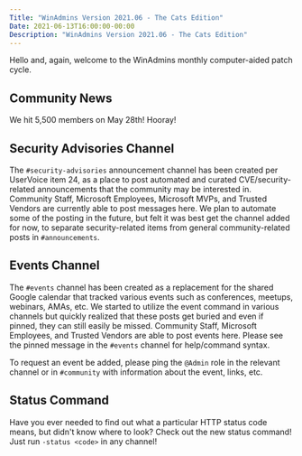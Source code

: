 ```yaml
---
Title: "WinAdmins Version 2021.06 - The Cats Edition"
Date: 2021-06-13T16:00:00-00:00
Description: "WinAdmins Version 2021.06 - The Cats Edition"
---
```


Hello and, again, welcome to the WinAdmins monthly computer-aided patch cycle.

## Community News

We hit 5,500 members on May 28th! Hooray!

## Security Advisories Channel

The `#security-advisories` announcement channel has been created per UserVoice item 24, as a place to post automated and curated CVE/security-related announcements that the community may be interested in. Community Staff, Microsoft Employees, Microsoft MVPs, and Trusted Vendors are currently able to post messages here. We plan to automate some of the posting in the future, but felt it was best get the channel added for now, to separate security-related items from general community-related posts in `#announcements`.

## Events Channel

The `#events` channel has been created as a replacement for the shared Google calendar that tracked various events such as conferences, meetups, webinars, AMAs, etc. We started to utilize the event command in various channels but quickly realized that these posts get buried and even if pinned, they can still easily be missed. Community Staff, Microsoft Employees, and Trusted Vendors are able to post events here. Please see the pinned message in the `#events` channel for help/command syntax.

To request an event be added, please ping the `@Admin` role in the relevant channel or in `#community` with information about the event, links, etc.

## Status Command

Have you ever needed to find out what a particular HTTP status code means, but didn't know where to look? Check out the new status command! Just run `-status <code>` in any channel!
